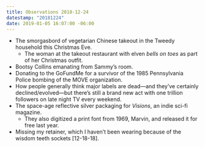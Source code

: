 ```yaml
---
title: Observations 2018-12-24
datestamp: "20181224"
date: 2019-01-05 16:07:00 -06:00
---
```


- The smorgasbord of vegetarian Chinese takeout in the Tweedy household this Christmas Eve.
	- The woman at the takeout restaurant with elven *bells on toes* as part of her Christmas outfit.
- Bootsy Collins emanating from Sammy’s room.
- Donating to the GoFundMe for a survivor of the 1985 Pennsylvania Police bombing of the MOVE organization.
- How people generally think major labels are dead—and they’ve certainly declined/evolved—but there’s still a brand new act with one trillion followers on late night TV every weekend.
- The space-age reflective silver packaging for *Visions*, an indie sci-fi magazine.
	- They also digitized a print font from 1969, Marvin, and released it for free last year.
- Missing my retainer, which I haven’t been wearing because of the wisdom teeth sockets [12-18-18].
